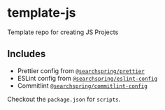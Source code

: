# template-js
Template repo for creating JS Projects

## Includes

- Prettier config from [`@searchspring/prettier`](https://github.com/searchspring/prettier)
- ESLint config from [`@searchspring/eslint-config`](https://github.com/searchspring/eslint-config)
- Commitlint [`@searchspring/commitlint-config`](https://github.com/searchspring/commitlint-config)

Checkout the `package.json` for `scripts`.
